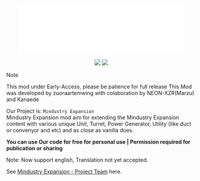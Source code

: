<p align="center"><img src="assests/img/me-logotype.png" alt="LogoType"></p>

<p align="center">
  <a href="https://github.com/zuoranartemwing/MindustryExpansion/releases"><img src="https://img.shields.io/github/v/release/zuoranartemwing/MindustryExpansion?color=green&include_prereleases&label=DOWNLOAD%20LATEST%20RELEASE&logo=github&logoColor=white&style=for-the-badge"></a>
  <a href="https://discord.gg/pK6Zp2U7jd"><img src="https://img.shields.io/badge/Discord_Community-Join-2ea44f?logo=discord&color=5865F2&style=for-the-badge"></a>
</p>

> [!NOTE]  
> This mod under Early-Access, please be patience for full release
> This Mod was developed by zuoraartemwing with colaboration by NEON-XZR(Marzu) and Kanaede

Our Project is: `Mindustry Expansion`  
Mindustry Expansion mod aim for extending the Mindustry Expansion content with various unique Unit, Turret, Power Generator, Utility (like duct or convenyor and etc) and as close as vanilla does.

**You can use Our code for free for personal use | Permission required for publication or sharing**

Note: Now support english, Translation not yet accepted.

See <a href="mod-team.md">Mindustry Expansion - Project Team</a> here.
